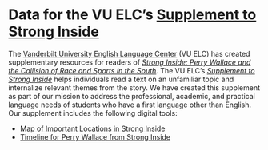 # Data for the VU ELC’s [Supplement to Strong Inside]
The [Vanderbilt University English Language Center] (VU ELC) has created supplementary resources for readers of *[Strong Inside: Perry Wallace and the Collision of Race and Sports in the South]*. The VU ELC’s *[Supplement to Strong Inside]* helps individuals read a text on an unfamiliar topic and internalize relevant themes from the story. We have created this supplement as part of our mission to address the professional, academic, and practical language needs of students who have a first language other than English. Our supplement includes the following digital tools:
* [Map of Important Locations in Strong Inside]
* [Timeline for Perry Wallace from Strong Inside]

[Map of Important Locations in Strong Inside]: http://www.vanderbilt.edu/elc/resources/supplement-to-strong-inside/map-of-important-locations/
[Timeline for Perry Wallace from Strong Inside]: http://www.vanderbilt.edu/elc/resources/supplement-to-strong-inside/timeline-for-perry-wallace/

[Strong Inside: Perry Wallace and the Collision of Race and Sports in the South]: https://developer.oxforddictionaries.com/
[Supplement to Strong Inside]: http://www.vanderbilt.edu/elc/resources/supplement-to-strong-inside/
[Vanderbilt University English Language Center]: http://www.vanderbilt.edu/elc/
